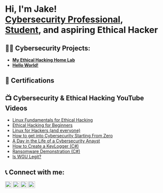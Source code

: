 <h1>Hi, I'm Jake!<br/><a href="https://github.com/37h1c41-h4ck3r"><a href="https://www.linkedin.com/in/perseverantia/">Cybersecurity Professional</a>, <a href="https://www.wgu.edu/online-it-degrees/cybersecurity-information-assurance-bachelors-program.html">Student</a>, and aspiring Ethical Hacker</h1>

<h2>👨‍💻 Cybersecurity Projects:</h2>

- <b>[My Ethical Hacking Home Lab](https://github.com/37h1c41-h4ck3r/home-lab)</b>
- <b>[Hello World!](https://github.com/37h1c41-h4ck3r/portfolio)</b>
  
<h2>📜 Certifications</h2>

<h2>📺 Cybersecurity & Ethical Hacking YouTube Videos</h2>

- [Linux Fundamentals for Ethical Hacking](https://www.youtube.com/playlist?list=PLTFCpqU24Ce5Sxz01WdxjuaBNJCbmDwlC)
- [Ethical Hacking for Beginners](https://www.youtube.com/playlist?list=PLTFCpqU24Ce79LMXWsph2yJMIjMwbE1Iz)
- [Linux for Hackers (and everyone)](https://www.youtube.com/playlist?list=PLIhvC56v63IJIujb5cyE13oLuyORZpdkL)
- [How to get into Cybersecurity Starting From Zero](https://www.youtube.com/watch?v=a83ASGn_V_s)
- [A Day in the Life of a Cybersecurity Anayst](https://www.youtube.com/watch?v=uHy3oM7NnoU)
- [How to Create a KeyLogger (C#)](https://www.youtube.com/watch?v=N-L9hklSlNk)
- [Ransomware Demonstration (C#)](https://www.youtube.com/watch?v=OfvdQeh79s0)
- [Is WGU Legit?](https://www.youtube.com/watch?v=E2MwRWxDBkA)

<h2>📞 Connect with me:</h2>

[<img align="left" alt="37h1c41-h4ck3r | LinkedIn" width="22px" src="https://cdn.jsdelivr.net/npm/simple-icons@v3/icons/linkedin.svg" />][linkedin]
[<img align="left" alt="37h1c41-h4ck3r | YouTube" width="22px" src="https://cdn.jsdelivr.net/npm/simple-icons@v3/icons/youtube.svg" />][youtube]
[<img align="left" alt="37h1c41-h4ck3r | Twitter" width="22px" src="https://cdn.jsdelivr.net/npm/simple-icons@v3/icons/twitter.svg" />][twitter]
[<img align="left" alt="37h1c41-h4ck3r | Instagram" width="22px" src="https://cdn.jsdelivr.net/npm/simple-icons@v3/icons/instagram.svg" />][instagram]

[linkedin]: https://www.linkedin.com/in/perseverantia/
[twitter]: https://twitter.com/
[youtube]: https://www.youtube.com/
[instagram]: https://www.instagram.com/

<!--
**37h1c41-h4ck3r/37h1c41-h4ck3r** is a ✨ _special_ ✨ repository because its `README.md` (this file) appears on your GitHub profile.

Here are some ideas to get you started:

- 🔭 I’m currently working on ...
- 🌱 I’m currently learning ...
- 👯 I’m looking to collaborate on ...
- 🤔 I’m looking for help with ...
- 💬 Ask me about ...
- 📫 How to reach me: ...
- 😄 Pronouns: ...
- ⚡ Fun fact: ...
-->
